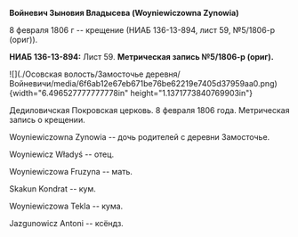 **Войневич Зыновия Владысева (Woyniewiczowna Zynowia)**

8 февраля 1806 г -- крещение (НИАБ 136-13-894, лист 59, №5/1806-р
(ориг)).

**НИАБ 136-13-894:** Лист 59. **Метрическая запись №5/1806-р (ориг).**

![](./Осовская волость/Замосточье деревня/Войневичи/media/6f6ab12e67eb671be76be62219e7405d37959aa0.png){width="6.496527777777778in"
height="1.1371773840769903in"}

Дедиловичская Покровская церковь. 8 февраля 1806 года. Метрическая
запись о крещении.

Woyniewiczowna Zynowia -- дочь родителей с деревни Замосточье.

Woyniewicz Władyś -- отец.

Woyniewiczowa Fruzyna -- мать.

Skakun Kondrat -- кум.

Woyniewiczowa Tekla -- кума.

Jazgunowicz Antoni -- ксёндз.
